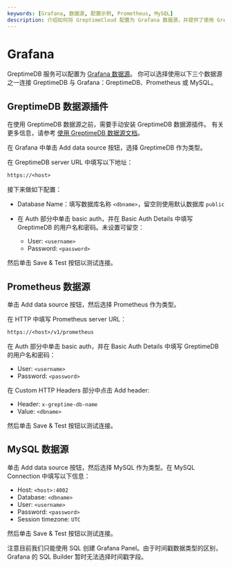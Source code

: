 ```yaml
---
keywords: [Grafana, 数据源, 配置示例, Prometheus, MySQL]
description: 介绍如何将 GreptimeCloud 配置为 Grafana 数据源，并提供了使用 GreptimeCloud、Prometheus 和 MySQL 数据源的配置示例。
---
```


# Grafana

GreptimeDB 服务可以配置为 [Grafana 数据源](https://grafana.com/docs/grafana/latest/datasources/add-a-data-source/)。
你可以选择使用以下三个数据源之一连接 GreptimeDB 与 Grafana：GreptimeDB、Prometheus 或 MySQL。

## GreptimeDB 数据源插件

在使用 GreptimeDB 数据源之前，需要手动安装 GreptimeDB 数据源插件。
有关更多信息，请参考 [使用 GreptimeDB 数据源文档](https://docs.greptime.cn/nightly/user-guide/integrations/grafana#greptimedb-数据源插件)。

在 Grafana 中单击 Add data source 按钮，选择 GreptimeDB 作为类型。

在 GreptimeDB server URL 中填写以下地址：

```txt
https://<host>
```

接下来做如下配置：

- Database Name：填写数据库名称 `<dbname>`，留空则使用默认数据库 `public`
- 在 Auth 部分中单击 basic auth，并在 Basic Auth Details 中填写 GreptimeDB 的用户名和密码。未设置可留空：

  - User: `<username>`
  - Password: `<password>`

然后单击 Save & Test 按钮以测试连接。

## Prometheus 数据源

单击 Add data source 按钮，然后选择 Prometheus 作为类型。

在 HTTP 中填写 Prometheus server URL：

```txt
https://<host>/v1/prometheus
```

在 Auth 部分中单击 basic auth，并在 Basic Auth Details 中填写 GreptimeDB 的用户名和密码：

- User: `<username>`
- Password: `<password>`

在 Custom HTTP Headers 部分中点击 Add header:

- Header: `x-greptime-db-name`
- Value: `<dbname>`

然后单击 Save & Test 按钮以测试连接。

## MySQL 数据源

单击 Add data source 按钮，然后选择 MySQL 作为类型。在 MySQL Connection 中填写以下信息：

- Host: `<host>:4002`
- Database: `<dbname>`
- User: `<username>`
- Password: `<password>`
- Session timezone: `UTC`

然后单击 Save & Test 按钮以测试连接。

注意目前我们只能使用 SQL 创建 Grafana Panel。由于时间戳数据类型的区别，Grafana
的 SQL Builder 暂时无法选择时间戳字段。
